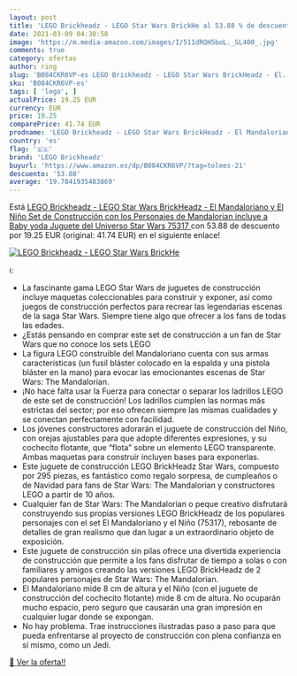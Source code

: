 ```yaml
---
layout: post
title: 'LEGO Brickheadz - LEGO Star Wars BrickHe al 53.88 % de descuento'
date: 2021-03-09 04:30:58
image: 'https://m.media-amazon.com/images/I/511dRQH5boL._SL400_.jpg'
comments: true
category: ofertas
author: ring
slug: 'B084CKR6VP-es LEGO Brickheadz - LEGO Star Wars BrickHeadz - El...'
sku: 'B084CKR6VP-es'
tags: [ 'lego', ]
actualPrice: 19.25 EUR
currency: EUR
price: 19.25
comparePrice: 41.74 EUR
prodname: 'LEGO Brickheadz - LEGO Star Wars BrickHeadz - El Mandaloriano y El Niño  Set de Construcción con los Personajes de Mandalorian  incluye a Baby yoda  Juguete del Universo Star Wars  75317 '
country: 'es'
flag: '🇪🇸'
brand: 'LEGO Brickheadz'
buyurl: 'https://www.amazon.es/dp/B084CKR6VP/?tag=tolees-21'
descuento: '53.88'
average: '19.7841935483869'
---
```


Está [LEGO Brickheadz - LEGO Star Wars BrickHeadz - El Mandaloriano y El Niño  Set de Construcción con los Personajes de Mandalorian  incluye a Baby yoda  Juguete del Universo Star Wars  75317 ](https://www.amazon.es/dp/B084CKR6VP/?tag=tolees-21) con 53.88 de descuento por 19.25 EUR (original: 41.74 EUR) en el siguiente enlace!

[![LEGO Brickheadz - LEGO Star Wars BrickHe](https://m.media-amazon.com/images/I/511dRQH5boL._SL400_.jpg)](https://www.amazon.es/dp/B084CKR6VP/?tag=tolees-21)

ℹ️:

- La fascinante gama LEGO Star Wars de juguetes de construcción incluye maquetas coleccionables para construir y exponer, así como juegos de construcción perfectos para recrear las legendarias escenas de la saga Star Wars. Siempre tiene algo que ofrecer a los fans de todas las edades.
- ¿Estás pensando en comprar este set de construcción a un fan de Star Wars que no conoce los sets LEGO
- La figura LEGO construible del Mandaloriano cuenta con sus armas características (un fusil bláster colocado en la espalda y una pistola bláster en la mano) para evocar las emocionantes escenas de Star Wars: The Mandalorian.
- ¡No hace falta usar la Fuerza para conectar o separar los ladrillos LEGO de este set de construcción! Los ladrillos cumplen las normas más estrictas del sector; por eso ofrecen siempre las mismas cualidades y se conectan perfectamente con facilidad.
- Los jóvenes constructores adorarán el juguete de construcción del Niño, con orejas ajustables para que adopte diferentes expresiones, y su cochecito flotante, que “flota” sobre un elemento LEGO transparente. Ambas maquetas para construir incluyen bases para exponerlas.
- Este juguete de construcción LEGO BrickHeadz Star Wars, compuesto por 295 piezas, es fantástico como regalo sorpresa, de cumpleaños o de Navidad para fans de Star Wars: The Mandalorian y constructores LEGO a partir de 10 años.
- Cualquier fan de Star Wars: The Mandalorian o peque creativo disfrutará construyendo sus propias versiones LEGO BrickHeadz de los populares personajes con el set El Mandaloriano y el Niño (75317), rebosante de detalles de gran realismo que dan lugar a un extraordinario objeto de exposición.
- Este juguete de construcción sin pilas ofrece una divertida experiencia de construcción que permite a los fans disfrutar de tiempo a solas o con familiares y amigos creando las versiones LEGO BrickHeadz de 2 populares personajes de Star Wars: The Mandalorian.
- El Mandaloriano mide 8 cm de altura y el Niño (con el juguete de construcción del cochecito flotante) mide 8 cm de altura. No ocuparán mucho espacio, pero seguro que causarán una gran impresión en cualquier lugar donde se expongan.
- No hay problema. Trae instrucciones ilustradas paso a paso para que pueda enfrentarse al proyecto de construcción con plena confianza en sí mismo, como un Jedi.

[🛒 Ver la oferta!!](https://www.amazon.es/dp/B084CKR6VP/?tag=tolees-21)

